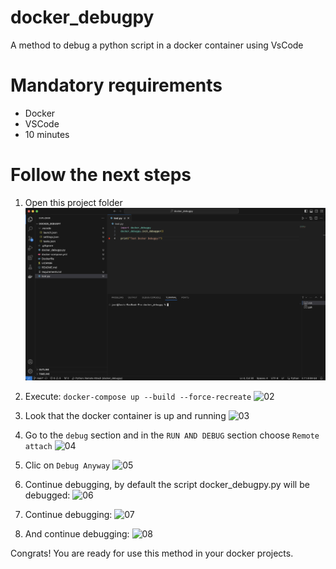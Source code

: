 # docker_debugpy
A method to debug a python script in a docker container using VsCode

# Mandatory requirements
- Docker
- VSCode
- 10 minutes

# Follow the next steps
1. Open this project folder
![01](images/01.png)

2. Execute:
```docker-compose up --build --force-recreate```
![02](images/02.png)

3. Look that the docker container is up and running
![03](images/03.png)

4. Go to the `debug` section and in the `RUN AND DEBUG` section choose `Remote attach`
![04](images/04.png)

5. Clic on `Debug Anyway`
![05](images/05.png)

6. Continue debugging, by default the script docker_debugpy.py will be debugged:
![06](images/06.png)

7. Continue debugging:
![07](images/07.png)

8. And continue debugging:
![08](images/08.png)

Congrats! You are ready for use this method in your docker projects.